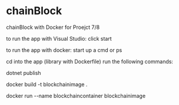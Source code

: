 # chainBlock
chainBlock with Docker for Proejct 7/8

to run the app with Visual Studio:
click start

to run the app with docker:
start up a cmd or ps

cd into the app (library with Dockerfile)
run the following commands:

dotnet publish

docker build -t blockchainimage .

docker run --name blockchaincontainer blockchainimage
